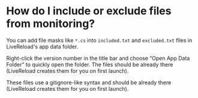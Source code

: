 # How do I include or exclude files from monitoring?

You can add file masks like `*.cs` into `included.txt` and `excluded.txt` files in LiveReload's app data folder.

Right-click the version number in the title bar and choose “Open App Data Folder” to quickly open the folder. The files should be already there (LiveReload creates them for you on first launch).


These files use a gitignore-like syntax and should be already there (LiveReload creates them for you on first launch).

